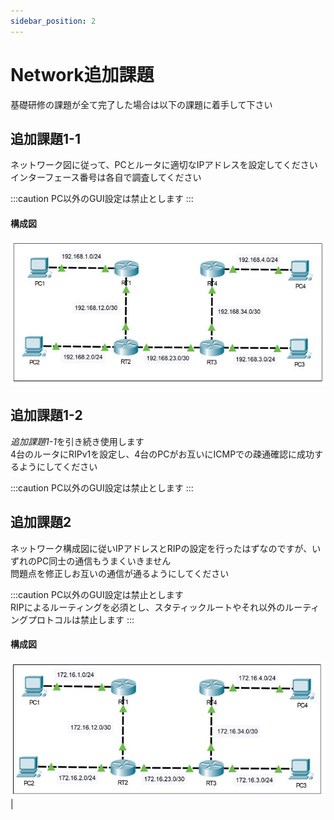 ```yaml
---
sidebar_position: 2
---
```


# Network追加課題

基礎研修の課題が全て完了した場合は以下の課題に着手して下さい


## 追加課題1-1
ネットワーク図に従って、PCとルータに適切なIPアドレスを設定してください  
インターフェース番号は各自で調査してください

:::caution
PC以外のGUI設定は禁止とします
:::

#### 構成図
![pkt](./img/EX_1.png)

## 追加課題1-2
*追加課題1-1*を引き続き使用します  
4台のルータにRIPv1を設定し、4台のPCがお互いにICMPでの疎通確認に成功するようにしてください  

:::caution
PC以外のGUI設定は禁止とします
:::



## 追加課題2

ネットワーク構成図に従いIPアドレスとRIPの設定を行ったはずなのですが、いずれのPC同士の通信もうまくいきません  
問題点を修正しお互いの通信が通るようにしてください  

:::caution
PC以外のGUI設定は禁止とします  
RIPによるルーティングを必須とし、スタティックルートやそれ以外のルーティングプロトコルは禁止します
:::

#### 構成図
![pkt](./img/EX_2.png)|
